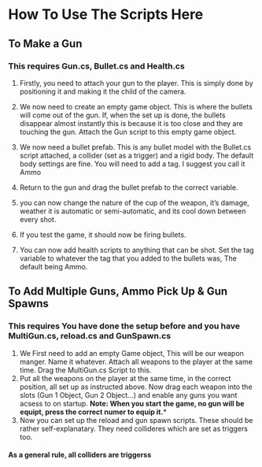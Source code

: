 # How To Use The Scripts Here

## To Make a Gun
### This requires Gun.cs, Bullet.cs and Health.cs

1) Firstly, you need to attach your gun to the player. This is simply done by positioning it and making it the child of the camera.

2) We now need to create an empty game object. This is where the bullets will come out of the gun. If, when the set up is done, the bullets disappear almost instantly this is because it is too close and they are touching the gun. Attach the Gun script to this empty game object.

3) We now need a bullet prefab. This is any bullet model with the Bullet.cs script attached, a collider (set as a trigger) and a rigid body. The default body settings are fine. You will need to add a tag. I suggest you call it Ammo

4) Return to the gun and drag the bullet prefab to the correct variable.

5) you can now change the nature of the cup of the weapon, it’s damage, weather it is automatic or semi-automatic, and its cool down between every shot.

6) If you test the game, it should now be firing bullets.

7) You can now add health scripts to anything that can be shot. Set the tag variable to whatever the tag that you added to the bullets was, The default being Ammo.

## To Add Multiple Guns, Ammo Pick Up & Gun Spawns
### This requires You have done the setup before and you have MultiGun.cs, reload.cs and GunSpawn.cs

1) We First need to add an empty Game object, This will be our weapon manger. Name it whatever. Attach all weapons to the player at the same time. Drag the MultiGun.cs Script to this.
2) Put all the weapons on the player at the same time, in the correct position, all set up as instructed above. Now drag each weapon into the slots (Gun 1 Object, Gun 2 Object...) and enable any guns you want acsess to on startup. **Note: When you start the game, no gun will be equipt, press the correct numer to equip it.***
3) Now you can set up the reload and gun spawn scripts. These should be rather self-explanatary. They need collideres which are set as triggers too.

#### As a general rule, all colliders are triggerss

